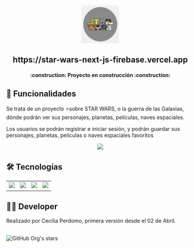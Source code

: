 <p align=center>
    <img 
        src="./public/logo1.jpg"
        width="20%"
    >
</p>

<h2 align="center"> https://star-wars-next-js-firebase.vercel.app </h2>

<h4 align="center">
    :construction: Proyecto en construcción :construction:
</h4>

## 🔎 Funcionalidades
<p> Se trata de un proyecto ⭐sobre STAR WARS, o la guerra de las Galaxias, dónde podrán ver sus personajes, planetas, películas, naves espaciales.</p>
<p>Los usuarios se podrán registrar e iniciar sesión, y podrán guardar sus personajes,  planetas, películas o naves espaciales favoritos</p>

<p align="center">
   <img src="https://img.shields.io/badge/STATUS-EN%20DESAROLLO-green">
</p>

## 🛠️ Tecnologías
<table>
    <tr>
        <td align="center">
            <img src="https://encrypted-tbn0.gstatic.com/images?q=tbn:ANd9GcS3Pjqc8uidAlebb1b57SEWhJ_1C5ZbwIoGS3o3ORRt7g&s" width="60%" />
        </td>
        <td align="center">
            <img src="https://www.dongee.com/tutoriales/content/images/2022/12/image-82.png" width="60%" />
        </td>
          <td align="center">
            <img src="https://upload.wikimedia.org/wikipedia/commons/6/6a/JavaScript-logo.png" width="60%" />
        </td>
        <td align="center">
            <img src="https://upload.wikimedia.org/wikipedia/commons/thumb/3/37/Firebase_Logo.svg/800px-Firebase_Logo.svg.png" width="60%" />
        </td>
    </tr>
</table>


## 🧑‍💻 Developer
Realizado por <a href="https://www.linkedin.com/in/cecilia-perdomo/" style="text-decoration: none; color: inherit;">Cecilia Perdomo</a>, primera versión desde el 02 de Abril.

##
![GitHub Org's stars](https://img.shields.io/github/stars/camilafernanda?style=social)